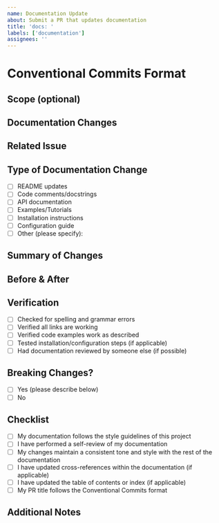 ```yaml
---
name: Documentation Update
about: Submit a PR that updates documentation
title: 'docs: '
labels: ['documentation']
assignees: ''
---
```


# Conventional Commits Format
<!-- This PR title should follow the Conventional Commits specification: -->
<!-- https://www.conventionalcommits.org/en/v1.0.0/ -->
<!-- Format: docs(<optional scope>): <description> -->
<!-- Examples: -->
<!--   docs(readme): update installation instructions -->
<!--   docs(api): clarify authentication process -->
<!--   docs(contributing): add conventional commits guidelines -->

## Scope (optional)
<!-- What is the scope of this documentation change? (e.g. component or file name) -->

## Documentation Changes
<!-- Provide a clear and concise description of what documentation you're updating -->

## Related Issue
<!-- Please link to the documentation issue this PR addresses, if applicable -->
<!-- Format: Fixes #(issue) -->

## Type of Documentation Change
<!-- Mark the types of documentation changes included in this PR -->
- [ ] README updates
- [ ] Code comments/docstrings
- [ ] API documentation
- [ ] Examples/Tutorials
- [ ] Installation instructions
- [ ] Configuration guide
- [ ] Other (please specify): 

## Summary of Changes
<!-- Provide a summary of the changes you've made to the documentation -->
<!-- For each major change, explain the rationale behind it -->

## Before & After
<!-- If applicable, add before/after screenshots or code snippets -->

## Verification
<!-- Describe how you've verified that your documentation is accurate -->
- [ ] Checked for spelling and grammar errors
- [ ] Verified all links are working
- [ ] Verified code examples work as described
- [ ] Tested installation/configuration steps (if applicable)
- [ ] Had documentation reviewed by someone else (if possible)

## Breaking Changes?
<!-- Will this documentation change cause existing processes to not work as expected? -->
<!-- If yes, please describe the impact and migration path for users -->
- [ ] Yes (please describe below)
- [ ] No

## Checklist
- [ ] My documentation follows the style guidelines of this project
- [ ] I have performed a self-review of my documentation
- [ ] My changes maintain a consistent tone and style with the rest of the documentation
- [ ] I have updated cross-references within the documentation (if applicable)
- [ ] I have updated the table of contents or index (if applicable)
- [ ] My PR title follows the Conventional Commits format

## Additional Notes
<!-- Add any other context about the documentation changes here -->
